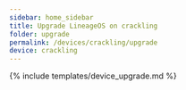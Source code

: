 ```yaml
---
sidebar: home_sidebar
title: Upgrade LineageOS on crackling
folder: upgrade
permalink: /devices/crackling/upgrade
device: crackling
---
```

{% include templates/device_upgrade.md %}
